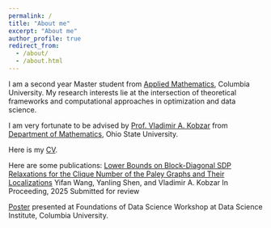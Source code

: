 ```yaml
---
permalink: /
title: "About me"
excerpt: "About me"
author_profile: true
redirect_from: 
  - /about/
  - /about.html
---
```


I am a second year Master student from [Applied Mathematics](https://www.apam.columbia.edu/programs/applied-mathematics), Columbia University. My research interests lie at the intersection of theoretical frameworks and computational approaches in optimization and data science.

I am very fortunate to be advised by [Prof. Vladimir A. Kobzar](https://math.osu.edu/people/kobzar.1) from [Department of Mathematics](https://math.osu.edu/), Ohio State University. 

Here is my [CV](../assets/CV.pdf).

Here are some publications:
[Lower Bounds on Block-Diagonal SDP Relaxations for the Clique Number of the Paley Graphs and Their Localizations](../assets/paley_paper.pdf)
Yifan Wang, Yanling Shen, and Vladimir A. Kobzar
In Proceeding, 2025
Submitted for review

[Poster](../assets/Paley_poster.pdf) presented at Foundations of Data Science Workshop at Data Science Institute, Columbia University.
  

